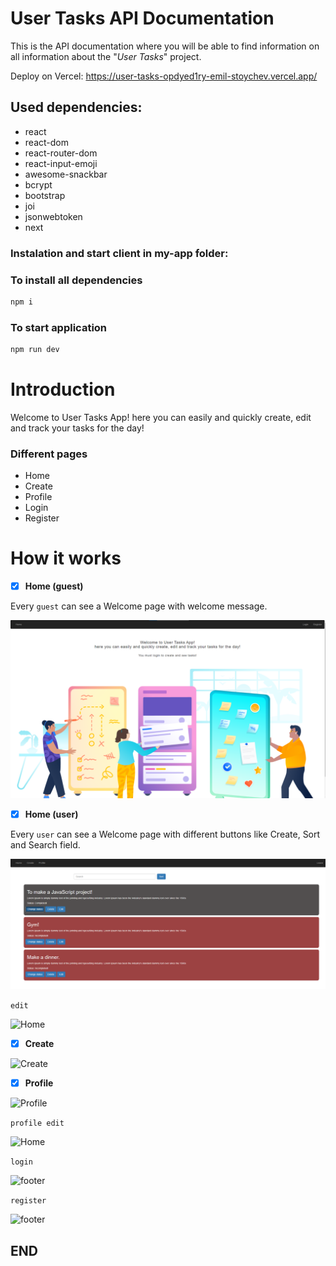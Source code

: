 # User Tasks API Documentation
This is the API documentation where you will be able to find information on all information about the "*User Tasks*" project.

Deploy on Vercel: https://user-tasks-opdyed1ry-emil-stoychev.vercel.app/

## Used dependencies:
- react
- react-dom
- react-router-dom
- react-input-emoji
- awesome-snackbar
- bcrypt
- bootstrap
- joi
- jsonwebtoken
- next

### Instalation and start client in my-app folder:

### To install all dependencies
```bash
npm i
```

### To start application
```bash
npm run dev
```

# Introduction
Welcome to User Tasks App! here you can easily and quickly create, edit and track your tasks for the day!

### Different pages
  - Home
  - Create
  - Profile
  - Login
  - Register
  
# How it works

- [x] **Home (guest)**

Every ```guest``` can see a Welcome page with welcome message.

![Home](./mdImages/welcome.png)

- [x] **Home (user)**

Every ```user``` can see a Welcome page with different buttons like Create, Sort and Search field.

![Home](./mdImages/allTasks.png)

```edit```

![Home](./mdImages/editTask.png)

- [x] **Create**

![Create](./mdImages/createTask.png)

- [x] **Profile**

![Profile](./mdImages/profile.png)

```profile edit```

![Home](./mdImages/profileEdit.png)

```login```

![footer](./mdImages/login.png)

```register```

![footer](./mdImages/register.png)


## END

